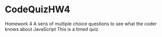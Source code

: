 # CodeQuizHW4
Homework 4
A seris of multiple choice questions to see what the coder knows about JavaScript
This is a timed quiz

